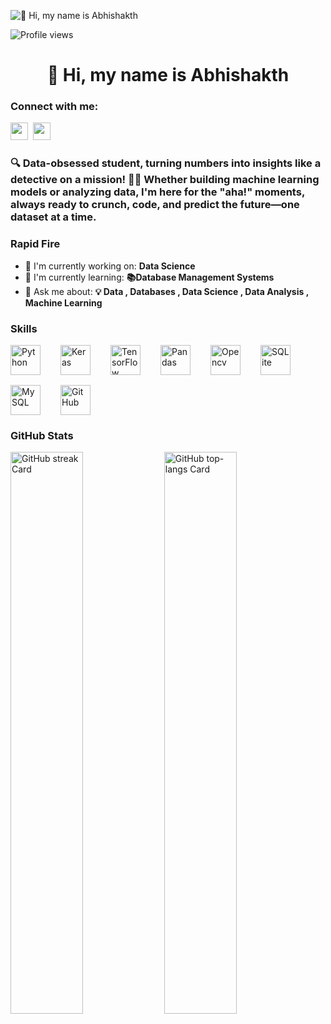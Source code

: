 ![👋 Hi, my name is Abhishakth](https://mir-s3-cdn-cf.behance.net/project_modules/max_1200/79731568097599.5b50bca477735.jpg)

![Profile views](https://komarev.com/ghpvc/?username=https://github.com/Abhishakth007/&label=Profile%20views&color=0e75b6&style=flat)

<div id="toc">
  <ul align="center" style="list-style: none">
    <summary>
      <h1>
        👋 Hi, my name is Abhishakth
      </h1>
    </summary>
  </ul>
</div>

**<h3 align="left">Connect with me:</h3>** 
<p align="left"><a href="https://www.linkedin.com/in/d-abhishakth-a2b3a1245" target="_blank"><img src="https://img.shields.io/badge/LinkedIn-0077B5?style=for-the-badge&logo=linkedin&logoColor=white" height="28" style="margin-right: 4px"></a> <a href="https://github.com/Abhishakth007" target="_blank"><img src="https://img.shields.io/badge/GitHub-100000?style=for-the-badge&logo=github&logoColor=white" height="28" style="margin-right: 4px"></a></p>

 **<h3 align="left">🔍 Data-obsessed student, turning numbers into insights like a detective on a mission! 🕵️‍♂️ Whether building machine learning models or analyzing data, I'm here for the "aha!" moments, always ready to crunch, code, and predict the future—one dataset at a time.</h3>**

**<h3 align="left">Rapid Fire</h3>**

- 💼 I'm currently working on: **Data Science**
- 🌱 I'm currently learning: **📚Database Management Systems**
- 💬 Ask me about: **💡 Data , Databases , Data Science , Data Analysis , Machine Learning**

 **<h3 align="left">Skills</h3>**

<div style="display: flex; flex-wrap: wrap; gap: 16px; justify-content: left;"><img src="https://cdn.jsdelivr.net/gh/devicons/devicon/icons/python/python-original.svg" height="48" alt="Python" style="margin-right: 16px"> <img src="https://cdn.jsdelivr.net/gh/devicons/devicon@latest/icons/keras/keras-original-wordmark.svg" height="48" alt="Keras" style="margin-right: 16px"> <img src="https://cdn.jsdelivr.net/gh/devicons/devicon@latest/icons/tensorflow/tensorflow-original-wordmark.svg" height="48" alt="TensorFlow" style="margin-right: 16px"> <img src="https://cdn.jsdelivr.net/gh/devicons/devicon/icons/pandas/pandas-original-wordmark.svg" height="48" alt="Pandas" style="margin-right: 16px"> <img src="https://cdn.jsdelivr.net/gh/devicons/devicon@latest/icons/opencv/opencv-original-wordmark.svg" height="48" alt="Opencv" style="margin-right: 16px"> <img src="https://cdn.jsdelivr.net/gh/devicons/devicon@latest/icons/sqlite/sqlite-original-wordmark.svg" height="48" alt="SQLite" style="margin-right: 16px"> <img src="https://cdn.jsdelivr.net/gh/devicons/devicon@latest/icons/mysql/mysql-original-wordmark.svg" height="48" alt="MySQL" style="margin-right: 16px"> <img src="https://cdn.jsdelivr.net/gh/devicons/devicon@latest/icons/github/github-original-wordmark.svg" height="48" alt="GitHub" style="margin-right: 16px"></div>

 **<h3 align="left">GitHub Stats</h3>**

<p align="left">
  <img width="48%" src="https://streak-stats.demolab.com/?user=Abhishakth007&theme=radical&hide_border=false&date_format=M+j%5B%2C+Y%5D&mode=daily&hide_total_contributions=false&hide_current_streak=false&hide_longest_streak=false&card_height=200&exclude_days=Sun%2CMon%2CTue%2CWed%2CThu%2CFri%2CSat" alt="GitHub streak Card" />
  <img width="48%" src="https://github-readme-stats.vercel.app/api/top-langs?username=Abhishakth007&theme=calm&hide_title=true&layout=donut-vertical&langs_count=5&hide_progress=false&card_width=400" alt="GitHub top-langs Card" />
</p>

